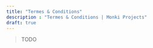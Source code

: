 ```yaml
---
title: "Termes & Conditions"
description : "Termes & Conditions | Monki Projects"
draft: true
---
```


> TODO
